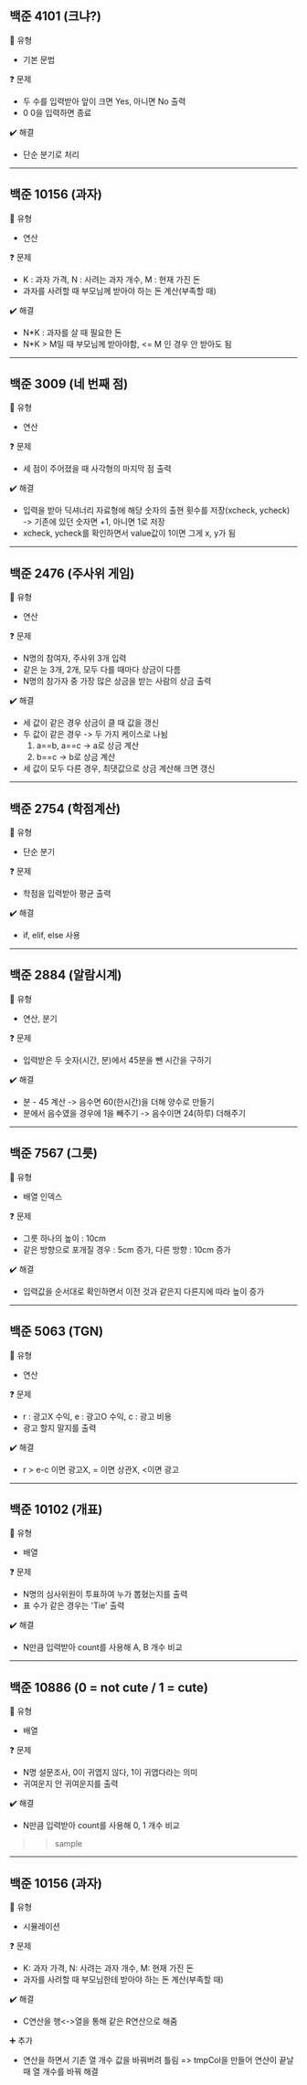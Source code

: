 ## 백준 4101 (크냐?)  
:pushpin: 유형
* 기본 문법

:question: 문제  
* 두 수를 입력받아 앞이 크면 Yes, 아니면 No 출력
* 0 0을 입력하면 종료

:heavy_check_mark: 해결
* 단순 분기로 처리
  
---  

## 백준 10156 (과자)
:pushpin: 유형
* 연산

:question: 문제
* K : 과자 가격, N : 사려는 과자 개수, M : 현재 가진 돈
* 과자를 사려할 때 부모님께 받아야 하는 돈 계산(부족할 때)

:heavy_check_mark: 해결
* N*K : 과자를 살 때 필요한 돈
* N*K > M일 때 부모님께 받아야함, <= M 인 경우 안 받아도 됨

---  

## 백준 3009 (네 번째 점)
:pushpin: 유형
* 연산

:question: 문제
* 세 점이 주어졌을 때 사각형의 마지막 점 출력

:heavy_check_mark: 해결  
* 입력을 받아 딕셔너리 자료형에 해당 숫자의 출현 횟수를 저장(xcheck, ycheck)<br>
  -> 기존에 있던 숫자면 +1, 아니면 1로 저장
* xcheck, ycheck를 확인하면서 value값이 1이면 그게 x, y가 됨

---  

## 백준 2476 (주사위 게임)
:pushpin: 유형
* 연산

:question: 문제
* N명의 참여자, 주사위 3개 입력
* 같은 눈 3개, 2개, 모두 다를 때마다 상금이 다름
* N명의 참가자 중 가장 많은 상금을 받는 사람의 상금 출력

:heavy_check_mark: 해결  
* 세 값이 같은 경우 상금이 클 때 값을 갱신
* 두 값이 같은 경우 -> 두 가지 케이스로 나뉨
  1) a==b, a==c -> a로 상금 계산
  2) b==c -> b로 상금 계산
* 세 값이 모두 다른 경우, 최댓값으로 상금 계산해 크면 갱신

---  

## 백준 2754 (학점계산)
:pushpin: 유형
* 단순 분기

:question: 문제
* 학점을 입력받아 평균 출력

:heavy_check_mark: 해결  
* if, elif, else 사용

---  

## 백준 2884 (알람시계)
:pushpin: 유형
* 연산, 분기

:question: 문제
* 입력받은 두 숫자(시간, 분)에서 45분을 뺀 시간을 구하기

:heavy_check_mark: 해결  
* 분 - 45 계산 -> 음수면 60(한시간)을 더해 양수로 만들기
* 분에서 음수였을 경우에 1을 빼주기 -> 음수이면 24(하루) 더해주기

---  

## 백준 7567 (그릇)
:pushpin: 유형
* 배열 인덱스

:question: 문제
* 그릇 하나의 높이 : 10cm
* 같은 방향으로 포개질 경우 : 5cm 증가, 다른 방향 : 10cm 증가

:heavy_check_mark: 해결  
* 입력값을 순서대로 확인하면서 이전 것과 같은지 다른지에 따라 높이 증가

---

## 백준 5063 (TGN)
:pushpin: 유형
* 연산

:question: 문제
* r : 광고X 수익, e : 광고O 수익, c : 광고 비용
* 광고 할지 말지를 출력

:heavy_check_mark: 해결  
* r > e-c 이면 광고X, = 이면 상관X, <이면 광고

---

## 백준 10102 (개표)
:pushpin: 유형
* 배열

:question: 문제
* N명의 심사위원이 투표하여 누가 뽑혔는지를 출력
* 표 수가 같은 경우는 'Tie' 출력

:heavy_check_mark: 해결  
* N만큼 입력받아 count를 사용해 A, B 개수 비교

---

## 백준 10886 (0 = not cute / 1 = cute)
:pushpin: 유형
* 배열

:question: 문제
* N명 설문조사, 0이 귀엽지 않다, 1이 귀엽다라는 의미
* 귀여운지 안 귀여운지를 출력

:heavy_check_mark: 해결  
* N만큼 입력받아 count를 사용해 0, 1 개수 비교

>> sample
---  

## 백준 10156 (과자)
:pushpin: 유형
* 시뮬레이션

:question: 문제
* K: 과자 가격, N: 사려는 과자 개수, M: 현재 가진 돈
* 과자를 사려할 때 부모님한테 받아야 하는 돈 계산(부족할 때)

:heavy_check_mark: 해결  
* C연산을 행<->열을 통해 같은 R연산으로 해줌

:heavy_plus_sign: 추가
* 연산을 하면서 기존 열 개수 값을 바꿔버려 틀림
  => tmpCol을 만들어 연산이 끝날 때 열 개수를 바꿔 해결